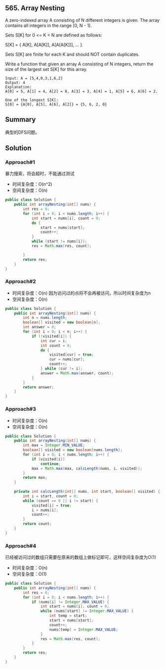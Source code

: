 ## 565. Array Nesting
A zero-indexed array A consisting of N different integers is given. The array contains all integers in the range [0, N - 1].

Sets S[K] for 0 <= K < N are defined as follows:

S[K] = { A[K], A[A[K]], A[A[A[K]]], ... }.

Sets S[K] are finite for each K and should NOT contain duplicates.

Write a function that given an array A consisting of N integers, return the size of the largest set S[K] for this array.

```
Input: A = [5,4,0,3,1,6,2]
Output: 4
Explanation: 
A[0] = 5, A[1] = 4, A[2] = 0, A[3] = 3, A[4] = 1, A[5] = 6, A[6] = 2.

One of the longest S[K]:
S[0] = {A[0], A[5], A[6], A[2]} = {5, 6, 2, 0}
```
## Summary
典型的DFS问题。
## Solution

### Approach#1
暴力搜索，将会超时，不能通过测试
- 时间复杂度：O(n^2) 
- 空间复杂度：O(n)

```java
public class Solution {
    public int arrayNesting(int[] nums) {
        int res = 0;
        for (int i = 0; i < nums.length; i++) {
            int start = nums[i], count = 0;
            do {
                start = nums[start];
                count++;
            }
            while (start != nums[i]);
            res = Math.max(res, count);

        }
        return res;
    }
}
```

### Approach#2

- 时间复杂度：O(n) 因为访问过的点将不会再被访问，所以时间复杂度为n
- 空间复杂度：O(n)

```java
public class Solution {
    public int arrayNesting(int[] nums) {
        int n = nums.length;
        boolean[] visited = new boolean[n];
        int answer = 0;
        for (int i = 0; i < n; i++) {
            if (!visited[i]) {
                int cur = i;
                int count = 0;
                do {
                    visited[cur] = true;
                    cur = nums[cur];
                    count++;
                } while (cur != i);
                answer = Math.max(answer, count);
            }
        }
        return answer;
    }
}
```
### Approach#3

- 时间复杂度：O(n)
- 空间复杂度：O(n)

```java
public class Solution {
    public int arrayNesting(int[] nums) {
        int max = Integer.MIN_VALUE;
        boolean[] visited = new boolean[nums.length];
        for (int i = 0; i < nums.length; i++) {
        	if (visited[i]) 
        		continue;
        	max = Math.max(max, calcLength(nums, i, visited));
        }
        return max;
    }
	
	private int calcLength(int[] nums, int start, boolean[] visited) {
		int i = start, count = 0;
		while (count == 0 || i != start) {
			visited[i] = true;
			i = nums[i];
			count++;
		}
		return count;
	}
}
```

### Approach#4
已经被访问过的数组只需要在原来的数组上做标记即可，这样空间复杂度为O(1)
- 时间复杂度：O(n)
- 空间复杂度：O(1)

```java
public class Solution {
    public int arrayNesting(int[] nums) {
        int res = 0;
        for (int i = 0; i < nums.length; i++) {
            if (nums[i] != Integer.MAX_VALUE) {
                int start = nums[i], count = 0;
                while (nums[start] != Integer.MAX_VALUE) {
                    int temp = start;
                    start = nums[start];
                    count++;
                    nums[temp] = Integer.MAX_VALUE;
                }
                res = Math.max(res, count);
            }
        }
        return res;
    }
}
```
